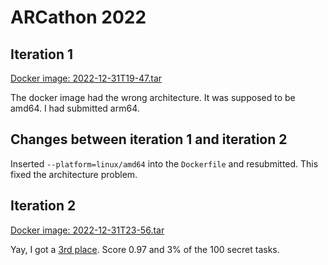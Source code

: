 # ARCathon 2022


## Iteration 1

[Docker image: 2022-12-31T19-47.tar](2022-12-31T19-47.tar)

The docker image had the wrong architecture. It was supposed to be amd64. I had submitted arm64.


## Changes between iteration 1 and iteration 2

Inserted `--platform=linux/amd64` into the `Dockerfile` and resubmitted. This fixed the architecture problem.


## Iteration 2

[Docker image: 2022-12-31T23-56.tar](2022-12-31T23-56.tar)

Yay, I got a [3rd place](https://lab42.global/past-challenges/arcathon-2022/). Score 0.97 and 3% of the 100 secret tasks.
